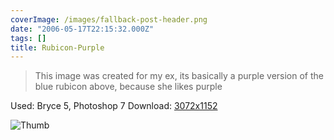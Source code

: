 ```yaml
---
coverImage: /images/fallback-post-header.png
date: "2006-05-17T22:15:32.000Z"
tags: []
title: Rubicon-Purple
---
```


> This image was created for my ex, its basically a purple version of the blue rubicon above, because she likes purple

Used: Bryce 5, Photoshop 7
Download: [3072x1152](https://www.mikecann.co.uk/Images/Art-Full/Rubicon-Purple.jpg)

![Thumb](https://www.mikecann.co.uk/Images/Art-Thumbs/Rubicon-Purple.gif "Thumb")
